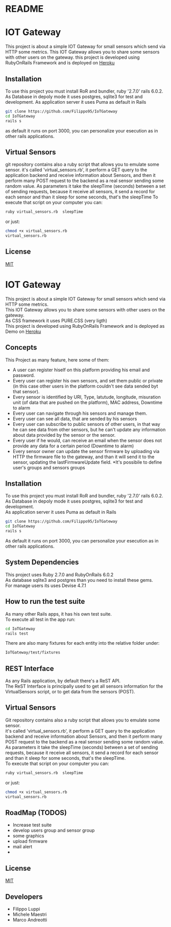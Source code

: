 # README
# IOT Gateway

This project is about a simple IOT Gateway for small sensors which send via HTTP some metrics. 
This IOT Gateway allows you to share some sensors with other users on the gateway. 
this project is developed using RubyOnRails Framework and is deployed on [Heroku](https://pumpkin-cake-10633.herokuapp.com/)

## Installation
To use this project you must install RoR and bundler, ruby '2.7.0'
rails 6.0.2. 
As Database in depoly mode it uses postgres, sqlite3 for test and development.
As application server it uses Puma as default in Rails


```bash
git clone https://github.com/Filippo95/IoTGateway
cd IoTGateway
rails s
```
as default it runs on port 3000, you can personalize your esecution as in other rails applications. 

## Virtual Sensors
git repository contains also a ruby script that allows you to emulate some sensor. 
it's called 'virtual_sensors.rb', it perform a GET query to the application backend and receive information about Sensors, and then it perform many POST request to the backend as a real sensor sending some random value.
As parameters it take the sleepTime (seconds) between a set of sending requests, because it receive all sensors, it send a record for each sensor and than it sleep for some seconds, that's the sleepTime
To execute that script on your computer you can:
```bash
ruby virtual_sensors.rb  sleepTime
```
or just:
```bash
chmod +x virtual_sensors.rb
virtual_sensors.rb 
```


## License
[MIT](https://choosealicense.com/licenses/mit/)

# IOT Gateway

This project is about a simple IOT Gateway for small sensors which send via HTTP some metrics. \
This IOT Gateway allows you to share some sensors with other users on the gateway. \
As CSS framework it uses PURE.CSS (very ligth) \
This project is developed using RubyOnRails Framework and is deployed as Demo on [Heroku](https://pumpkin-cake-10633.herokuapp.com/)

## Concepts
This Project as many feature, here some of them:
* A user can register hiself on this platform providing his email and password. 
* Every user can register his own sensors, and  set them public or private (in this case other users in the platform couldn't see data sended byt that sensor). 
* Every sensor is identified by URI, Type, latutude, longitude, misuration unit (of data that are pushed on the platform), MAC address, Downtime to alarm
* Every user can navigate through his sensors and manage them. 
* Every user can see all data, that are sended by his sensors
* Every user can subscribe to public sensors of other users, in that way he can see data from other sensors, but he can't update any information about data provided by the sensor or the sensor. 
* Every user if he would, can receive an email when the sensor does not provide any data for a certain period (Downtime to alarm)
* Every sensor owner can update the sensor firmware by uploading via HTTP the firmware file to the gateway, and than it will send it to the sensor, updating the lastFirmwareUpdate field. 
*It's possibile to define user's groups and sensors groups

## Installation
To use this project you must install RoR and bundler, ruby '2.7.0'
rails 6.0.2. \
As Database in depoly mode it uses postgres, sqlite3 for test and development.\
As application server it uses Puma as default in Rails


```bash
git clone https://github.com/Filippo95/IoTGateway
cd IoTGateway
rails s
```
As default it runs on port 3000, you can personalize your esecution as in other rails applications. 

## System Dependencies
This project uses Ruby 2.7.0 and RubyOnRails 6.0.2 \
As database sqlite3 and postgres than you need to install these gems. \
For manage users its uses Devise 4.7.1


## How to run the test suite
As many other Rails apps, it has his own test suite. \
To execute all test in the app run:
```bash
cd IoTGateway
rails test
```
There are also many fixtures for each entity into the relative folder under:
```bash
IoTGateway/test/fixtures
```

## REST Interface
As any Rails application, by default there's a ReST API.\
The ReST Interface is principally used to get all sensors information for the VirtualSensors script, or to get data from the sensors (POST). 


## Virtual Sensors
Git repository contains also a ruby script that allows you to emulate some sensor. \
it's called 'virtual_sensors.rb', it perform a GET query to the application backend and receive information about Sensors, and then it perform many POST request to the backend as a real sensor sending some random value.\
As parameters it take the sleepTime (seconds) between a set of sending requests, because it receive all sensors, it send a record for each sensor and than it sleep for some seconds, that's the sleepTime.\
To execute that script on your computer you can:
```bash
ruby virtual_sensors.rb  sleepTime
```
or just:
```bash
chmod +x virtual_sensors.rb
virtual_sensors.rb 
```
## RoadMap (TODOS)
* Increase test suite
* develop users group and sensor group
* some graphics
* upload firmware
* mail alert
* 

## License
[MIT](https://choosealicense.com/licenses/mit/)

## Developers
* Filippo Luppi
* Michele Maestri 
* Marco Andreotti
